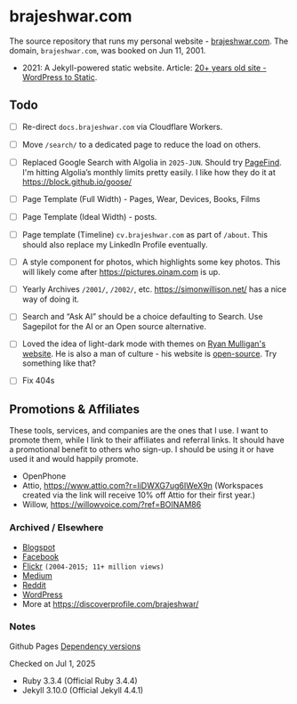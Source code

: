# brajeshwar.com

The source repository that runs my personal website - [brajeshwar.com](https://brajeshwar.com). The domain, `brajeshwar.com`, was booked on Jun 11, 2001.

- 2021: A Jekyll-powered static website. Article: [20+ years old site - WordPress to Static](https://brajeshwar.com/2021/brajeshwar.com-2021/).

## Todo

- [ ] Re-direct `docs.brajeshwar.com` via Cloudflare Workers.
- [ ] Move `/search/` to a dedicated page to reduce the load on others.
- [ ] Replaced Google Search with Algolia in `2025-JUN`. Should try [PageFind](https://pagefind.app). I'm hitting Algolia’s monthly limits pretty easily. I like how they do it at https://block.github.io/goose/
- [ ] Page Template (Full Width) - Pages, Wear, Devices, Books, Films
- [ ] Page Template (Ideal Width) - posts.
- [ ] Page template (Timeline) `cv.brajeshwar.com` as part of `/about`. This should also replace my LinkedIn Profile eventually.
- [ ] A style component for photos, which highlights some key photos. This will likely come after https://pictures.oinam.com is up.
- [ ] Yearly Archives `/2001/`, `/2002/`, etc. https://simonwillison.net/ has a nice way of doing it.
- [ ] Search and “Ask AI” should be a choice defaulting to Search. Use Sagepilot for the AI or an Open source alternative.
- [ ] Loved the idea of light-dark mode with themes on [Ryan Mulligan's website](https://ryanmulligan.dev). He is also a man of culture - his website is [open-source](https://github.com/hexagoncircle/ryan-mulligan-dev).  Try something like that?
- [ ] Fix 404s


## Promotions & Affiliates

These tools, services, and companies are the ones that I use. I want to promote them, while I link to their affiliates and referral links. It should have a promotional benefit to others who sign-up. I should be using it or have used it and would happily promote.

- OpenPhone
- Attio, https://www.attio.com?r=IiDWXG7ug6IWeX9n (Workspaces created via the link will receive 10% off Attio for their first year.)
- Willow, https://willowvoice.com/?ref=BOINAM86

### Archived / Elsewhere

- [Blogspot](http://brajeshwar.blogspot.com)
- [Facebook](https://www.facebook.com/brajeshwar/)
- [Flickr](https://www.flickr.com/photos/brajeshwar/) `(2004-2015; 11+ million views)`
- [Medium](https://medium.com/@brajeshwar)
- [Reddit](https://www.reddit.com/user/Brajeshwar/)
- [WordPress](https://profiles.wordpress.org/brajeshwar/)
- More at https://discoverprofile.com/brajeshwar/

### Notes

Github Pages [Dependency versions](https://pages.github.com/versions/)

Checked on Jul 1, 2025

- Ruby 3.3.4 (Official Ruby 3.4.4)
- Jekyll 3.10.0 (Official Jekyll 4.4.1)
